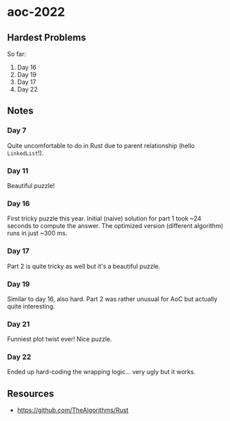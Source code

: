 # aoc-2022

## Hardest Problems

So far:

1. Day 16
2. Day 19
3. Day 17
4. Day 22

## Notes

### Day 7

Quite uncomfortable to do in Rust due to parent relationship (hello `LinkedList`!).

### Day 11

Beautiful puzzle!

### Day 16

First tricky puzzle this year. Initial (naive) solution for part 1 took ~24 seconds to compute the answer. The optimized version
(different algorithm) runs in just ~300 ms.

### Day 17

Part 2 is quite tricky as well but it's a beautiful puzzle.

### Day 19

Similar to day 16, also hard. Part 2 was rather unusual for AoC but actually quite interesting.

### Day 21

Funniest plot twist ever! Nice puzzle.

### Day 22

Ended up hard-coding the wrapping logic... very ugly but it works.

## Resources

- https://github.com/TheAlgorithms/Rust
